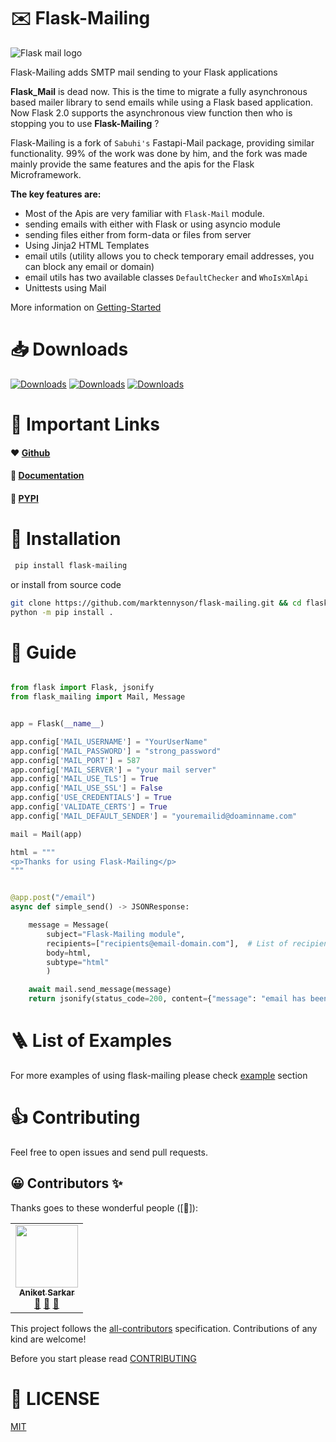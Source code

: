 # ✉️ Flask-Mailing
![Flask mail logo](https://github.com/marktennyson/flask-mailing/blob/main/logo/flask-mailing-logo-cropped.png?raw=true)

Flask-Mailing adds SMTP mail sending to your Flask applications

**Flask_Mail** is dead now. This is the time to migrate a fully asynchronous based mailer library to send emails while using a Flask based application. Now Flask 2.0 supports the asynchronous view function then who is stopping you to use __Flask-Mailing__ ?

Flask-Mailing is a fork of `Sabuhi's` Fastapi-Mail package, providing similar functionality. 99% of the work was done by him, and the fork was made mainly provide the same features and the apis for the Flask Microframework.

__The key features are:__

-  Most of the Apis are very familiar with `Flask-Mail` module.
-  sending emails with either with Flask or using asyncio module 
-  sending files either from form-data or files from server
-  Using Jinja2 HTML Templates
-  email utils (utility allows you to check temporary email addresses, you can block any email or domain)
-  email utils has two available classes ```DefaultChecker``` and  ```WhoIsXmlApi```
-  Unittests using Mail

More information on [Getting-Started](https://marktennyson.github.io/flask-mailing/getting-started)

# 📥 Downloads
[![Downloads](https://pepy.tech/badge/flask-mailing)](https://pepy.tech/project/flask-mailing) [![Downloads](https://pepy.tech/badge/flask-mailing/month)](https://pepy.tech/project/flask-mailing) [![Downloads](https://pepy.tech/badge/flask-mailing/week)](https://pepy.tech/project/flask-mailing)
<br>

# 🔗 Important Links
#### ❤️ [Github](https://github.com/marktennyson/flask-mailing)    
#### 📄 [Documentation](https://marktennyson.github.io/flask-mailing)    
#### 🐍 [PYPI](https://pypi.org/project/flask-mailing)    

# 🔨 Installation ###

```bash
 pip install flask-mailing
```
or install from source code
```bash
git clone https://github.com/marktennyson/flask-mailing.git && cd flask-mailing
python -m pip install .
```

# 🦮 Guide


```python

from flask import Flask, jsonify
from flask_mailing import Mail, Message


app = Flask(__name__)

app.config['MAIL_USERNAME'] = "YourUserName"
app.config['MAIL_PASSWORD'] = "strong_password"
app.config['MAIL_PORT'] = 587
app.config['MAIL_SERVER'] = "your mail server"
app.config['MAIL_USE_TLS'] = True
app.config['MAIL_USE_SSL'] = False
app.config['USE_CREDENTIALS'] = True
app.config['VALIDATE_CERTS'] = True
app.config['MAIL_DEFAULT_SENDER'] = "youremailid@doaminname.com"

mail = Mail(app)

html = """
<p>Thanks for using Flask-Mailing</p> 
"""


@app.post("/email")
async def simple_send() -> JSONResponse:

    message = Message(
        subject="Flask-Mailing module",
        recipients=["recipients@email-domain.com"],  # List of recipients, as many as you can pass 
        body=html,
        subtype="html"
        )

    await mail.send_message(message)
    return jsonify(status_code=200, content={"message": "email has been sent"})     
```

# 🪜 List of Examples

For more examples of using flask-mailing please check [example](https://marktennyson.github.io/flask-mailing/example/) section

# 👍 Contributing
Feel free to open issues and send pull requests.

## 😀 Contributors ✨

Thanks goes to these wonderful people ([🚧]):


<table>
<tr>
    <td align="center"><a href="https://github.com/marktennyson"><img src="https://avatars.githubusercontent.com/u/46404058?v=4" width="100px;" alt=""/><br /><sub><b>Aniket Sarkar</b></sub></a><br /><a href="#maintenance-tbenning" title="Answering Questions">💬</a> <a href="https://github.com/marktennyson/flask-mailing" title="Reviewed Pull Requests">👀</a> <a href="#maintenance-jakebolam" title="Maintenance">🚧</a></td>
</tr>
</table>

This project follows the [all-contributors](https://allcontributors.org) specification.
Contributions of any kind are welcome!

Before you start please read [CONTRIBUTING](https://github.com/marktennyson/flask-mailing/blob/main/CONTRIBUTING.md)



# 📝 LICENSE

[MIT](LICENSE)
